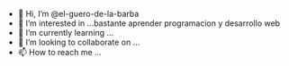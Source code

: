 - 👋 Hi, I’m @el-guero-de-la-barba
- 👀 I’m interested in ...bastante aprender  programacion y desarrollo web
- 🌱 I’m currently learning ...
- 💞️ I’m looking to collaborate on ...
- 📫 How to reach me ...

<!---
el-guero-de-la-barba/el-guero-de-la-barba is a ✨ special ✨ repository because its `README.md` (this file) appears on your GitHub profile.
You can click the Preview link to take a look at your changes.
--->
